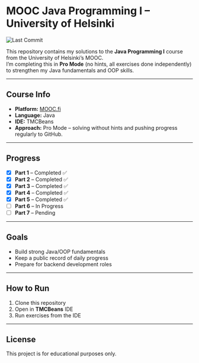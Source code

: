 # MOOC Java Programming I – University of Helsinki

![Last Commit](https://img.shields.io/github/last-commit/zyad23e/java-mooc-programming-i?style=flat-square)

This repository contains my solutions to the **Java Programming I** course from the University of Helsinki’s MOOC.  
I’m completing this in **Pro Mode** (no hints, all exercises done independently) to strengthen my Java fundamentals and OOP skills.

---

## Course Info
- **Platform:** [MOOC.fi](https://www.mooc.fi/en/)
- **Language:** Java
- **IDE:** TMCBeans
- **Approach:** Pro Mode – solving without hints and pushing progress regularly to GitHub.

---

## Progress

- [x] **Part 1** – Completed ✅  
- [x] **Part 2** – Completed ✅
- [x] **Part 3** – Completed ✅  
- [x] **Part 4** – Completed ✅
- [x] **Part 5** – Completed ✅
- [ ] **Part 6** – In Progress  
- [ ] **Part 7** – Pending  

---

## Goals
- Build strong Java/OOP fundamentals  
- Keep a public record of daily progress  
- Prepare for backend development roles

---

## How to Run
1. Clone this repository  
2. Open in **TMCBeans** IDE  
3. Run exercises from the IDE

---

## License
This project is for educational purposes only.
